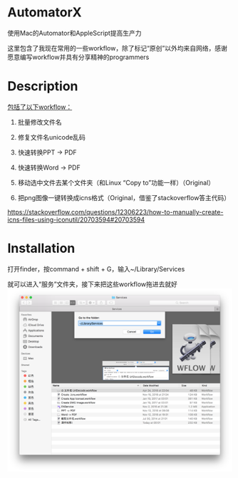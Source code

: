 # AutomatorX
使用Mac的Automator和AppleScript提高生产力

这里包含了我现在常用的一些workflow，除了标记“原创”以外均来自网络，感谢愿意编写workflow并具有分享精神的programmers



# Description

<u>包括了以下workflow：</u>

1. 批量修改文件名

2. 修复文件名unicode乱码

3. 快速转换PPT -> PDF

4. 快速转换Word -> PDF

5. 移动选中文件去某个文件夹（和Linux “Copy to”功能一样）（Original）

6. 把png图像一键转换成icns格式（Original，借鉴了stackoverflow答主代码）

  https://stackoverflow.com/questions/12306223/how-to-manually-create-icns-files-using-iconutil/20703594#20703594




# Installation

打开finder，按command + shift + G，输入~/Library/Services

就可以进入“服务”文件夹，接下来把这些workflow拖进去就好
![image](https://github.com/max-yeah/AutormatorX/blob/master/image/folder.png)
